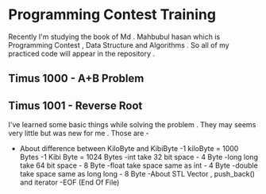 # Programming Contest Training
Recently I'm studying the book of Md . Mahbubul hasan which is Programming Contest , Data Structure and Algorithms  . So all of my practiced code will appear in the repository . 

## Timus 1000 - A+B Problem


## Timus 1001 - Reverse Root
I've learned some basic things while solving the problem . They may seems very little but was new for me . Those are -
  - About difference between KiloByte and KibiByte
    -1 kiloByte = 1000 Bytes
    -1 Kibi Byte = 1024 Bytes 
  -int take 32 bit space - 4 Byte
  -long long take 64 bit space  - 8 Byte
  -float take space same as int - 4 Byte
  -double take space same as long long - 8 Byte
  -About STL Vector , push_back() and iterator
  -EOF (End Of File) 
